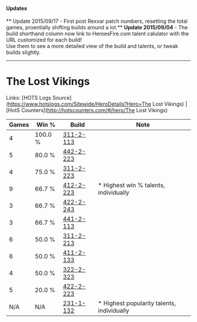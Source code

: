 #### Updates
** Update 2015/09/17 - First post Rexxar patch numbers, resetting the total games, proentially shifting builds around a lot.**
**Update 2015/09/04** - The build shorthand column now link to HeroesFire.com talent calulator with the URL customized for each build!  
Use them to see a more detailed view of the build and talents, or tweak builds slightly.

***

# The Lost Vikings

Links: [HOTS Logs Source](https://www.hotslogs.com/Sitewide/HeroDetails?Hero=The Lost Vikings) | [HotS Counters](http://hotscounters.com/#/hero/The Lost Vikings)

Games  | Win %  | Build     | Note
-----  | -----  | -----     | ----
4      | 100.0 % | [311-2-113](http://www.heroesfire.com/hots/talent-calculator/the-lost-vikings#o1Cn) | 
5      | 80.0 % | [442-2-223](http://www.heroesfire.com/hots/talent-calculator/the-lost-vikings#t13F) | 
4      | 75.0 % | [311-2-223](http://www.heroesfire.com/hots/talent-calculator/the-lost-vikings#o1EV) | 
9      | 66.7 % | [412-2-223](http://www.heroesfire.com/hots/talent-calculator/the-lost-vikings#rtpl) | * Highest win % talents, individually
3      | 66.7 % | [422-2-243](http://www.heroesfire.com/hots/talent-calculator/the-lost-vikings#sGEZ) | 
3      | 66.7 % | [441-2-113](http://www.heroesfire.com/hots/talent-calculator/the-lost-vikings#s-bH) | 
6      | 50.0 % | [311-2-213](http://www.heroesfire.com/hots/talent-calculator/the-lost-vikings#o1EL) | 
6      | 50.0 % | [411-2-133](http://www.heroesfire.com/hots/talent-calculator/the-lost-vikings#rrM5) | 
4      | 50.0 % | [322-2-323](http://www.heroesfire.com/hots/talent-calculator/the-lost-vikings#oS6p) | 
5      | 20.0 % | [422-2-223](http://www.heroesfire.com/hots/talent-calculator/the-lost-vikings#sGEF) | 
N/A    | N/A    | [231-1-132](http://www.heroesfire.com/hots/talent-calculator/the-lost-vikings#kzfS) | * Highest popularity talents, individually
